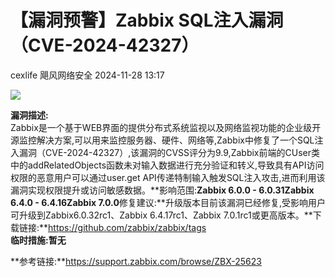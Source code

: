#  【漏洞预警】Zabbix SQL注入漏洞（CVE-2024-42327）   
cexlife  飓风网络安全   2024-11-28 13:17  
  
![](https://mmbiz.qpic.cn/mmbiz_png/ibhQpAia4xu00walYRl15RF1Iy3wVB7mnF5RibpEQVQKnGRuoAwLN3o8Mpme7DbicheJSaHrVdib5UiciaXknhZv9FBog/640?wx_fmt=png&from=appmsg "")  
  
**漏洞描述:**  
Zabbix是一个基于WEB界面的提供分布式系统监视以及网络监视功能的企业级开源监控解决方案,可以用来监控服务器、硬件、网络等,Zabbix中修复了一个SQL注入漏洞（CVE-2024-42327）,该漏洞的CVSS评分为9.9,Zabbix前端的CUser类中的addRelatedObjects函数未对输入数据进行充分验证和转义,导致具有API访问权限的恶意用户可以通过user.get API传递特制输入触发SQL注入攻击,进而利用该漏洞实现权限提升或访问敏感数据。**影响范围:**Zabbix 6.0.0 - 6.0.31Zabbix 6.4.0 - 6.4.16Zabbix 7.0.0**修复建议:**升级版本目前该漏洞已经修复,受影响用户可升级到Zabbix6.0.32rc1、Zabbix 6.4.17rc1、Zabbix 7.0.1rc1或更高版本。**下载链接:**https://github.com/zabbix/zabbix/tags  
**临时措施:**暂无****  
  
**参考链接:**https://support.zabbix.com/browse/ZBX-25623  
  
  
